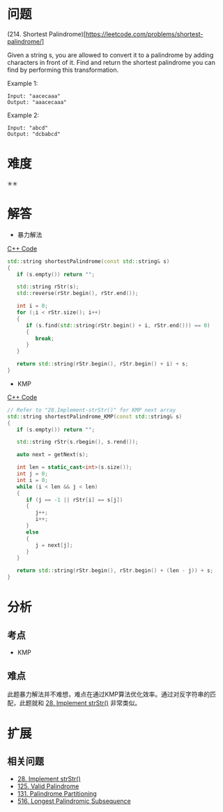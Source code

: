 # 问题
(214. Shortest Palindrome)[https://leetcode.com/problems/shortest-palindrome/]

Given a string s, you are allowed to convert it to a palindrome by adding characters in front of it. Find and return the shortest palindrome you can find by performing this transformation.

Example 1:
```
Input: "aacecaaa"
Output: "aaacecaaa"
```
Example 2:
```
Input: "abcd"
Output: "dcbabcd"
```

# 难度
✳✳

# 解答
- 暴力解法

[C++ Code](./code/214.Shortest-Palindrome/main.cpp)
```cpp
std::string shortestPalindrome(const std::string& s)
{
   if (s.empty()) return "";

   std::string rStr(s);
   std::reverse(rStr.begin(), rStr.end());

   int i = 0;
   for (;i < rStr.size(); i++)
   {
      if (s.find(std::string(rStr.begin() + i, rStr.end())) == 0)
      {
         break;
      }
   }

   return std::string(rStr.begin(), rStr.begin() + i) + s;
}
```

- KMP

[C++ Code](./code/214.Shortest-Palindrome/main.cpp)
```cpp
// Refer to "28.Implement-strStr()" for KMP next array 
std::string shortestPalindrome_KMP(const std::string& s)
{
   if (s.empty()) return "";

   std::string rStr(s.rbegin(), s.rend());

   auto next = getNext(s);

   int len = static_cast<int>(s.size());
   int j = 0;
   int i = 0;
   while (i < len && j < len)
   {
      if (j == -1 || rStr[i] == s[j])
      {
         j++;
         i++;
      }
      else
      {
         j = next[j];
      }
   }

   return std::string(rStr.begin(), rStr.begin() + (len - j)) + s;
}
```

# 分析
## 考点
- KMP

## 难点
此题暴力解法并不难想，难点在通过KMP算法优化效率。通过对反字符串的匹配，此题就和 [28. Implement strStr()](28.Implement-strStr().md) 非常类似。

# 扩展
## 相关问题
* [28. Implement strStr()](28.Implement-strStr().md)
* [125. Valid Palindrome](125.Valid-Palindrome.md)
* [131. Palindrome Partitioning](131.Palindrome-Partitioning.md)
* [516. Longest Palindromic Subsequence](516.Longest-Palindromic-Subsequence.md)
